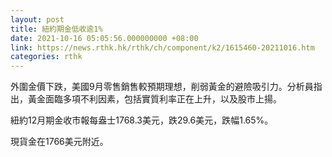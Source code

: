 ```yaml
---
layout: post
title: 紐約期金低收逾1%
date: 2021-10-16 05:05:56.000000000 +08:00
link: https://news.rthk.hk/rthk/ch/component/k2/1615460-20211016.htm
categories: rthk
---
```


外圍金價下跌，美國9月零售銷售較預期理想，削弱黃金的避險吸引力。分析員指出，黃金面臨多項不利因素，包括實質利率正在上升，以及股市上揚。

紐約12月期金收市報每盎士1768.3美元，跌29.6美元，跌幅1.65%。

現貨金在1766美元附近。
